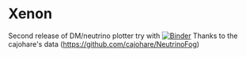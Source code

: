 # Xenon
Second release of DM/neutrino plotter
try with 
[![Binder](https://mybinder.org/badge_logo.svg)](https://mybinder.org/v2/gh/odadoun/DarkPlotter/HEAD?urlpath=https%3A%2F%2Fraw.githubusercontent.com%2Fodadoun%2FDarkPlotter%2Fmain%2FNewContours.ipynb)
Thanks to the cajohare's data (https://github.com/cajohare/NeutrinoFog)

